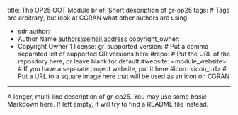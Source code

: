 title: The OP25 OOT Module
brief: Short description of gr-op25
tags: # Tags are arbitrary, but look at CGRAN what other authors are using
  - sdr
author:
  - Author Name <authors@email.address>
copyright_owner:
  - Copyright Owner 1
license:
gr_supported_version: # Put a comma separated list of supported GR versions here
#repo: # Put the URL of the repository here, or leave blank for default
#website: <module_website> # If you have a separate project website, put it here
#icon: <icon_url> # Put a URL to a square image here that will be used as an icon on CGRAN
---
A longer, multi-line description of gr-op25.
You may use some *basic* Markdown here.
If left empty, it will try to find a README file instead.
